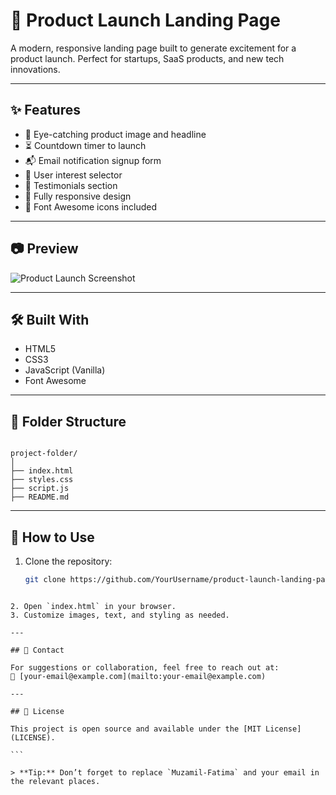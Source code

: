 # 🚀 Product Launch Landing Page

A modern, responsive landing page built to generate excitement for a product launch. Perfect for startups, SaaS products, and new tech innovations.

---

## ✨ Features

- 📸 Eye-catching product image and headline
- ⏳ Countdown timer to launch
- 📬 Email notification signup form
- 📝 User interest selector
- 💬 Testimonials section
- 📱 Fully responsive design
- 🎨 Font Awesome icons included

---

## 📷 Preview

![Product Launch Screenshot](https://images.unsplash.com/photo-1631729371254-42c2892f0e6e?q=80&w=1200&auto=format&fit=crop)

---

## 🛠️ Built With

- HTML5
- CSS3
- JavaScript (Vanilla)
- Font Awesome

---

## 📂 Folder Structure

```

project-folder/
│
├── index.html
├── styles.css
├── script.js
├── README.md

````

---

## 🚀 How to Use

1. Clone the repository:
   ```bash
   git clone https://github.com/YourUsername/product-launch-landing-page.git
````

2. Open `index.html` in your browser.
3. Customize images, text, and styling as needed.

---

## 📧 Contact

For suggestions or collaboration, feel free to reach out at:
📩 [your-email@example.com](mailto:your-email@example.com)

---

## 📄 License

This project is open source and available under the [MIT License](LICENSE).

```

> **Tip:** Don’t forget to replace `Muzamil-Fatima` and your email in the relevant places.


